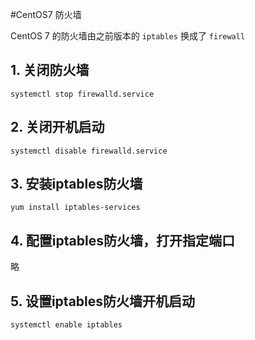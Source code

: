 #CentOS7 防火墙

CentOS 7 的防火墙由之前版本的 `iptables` 换成了 `firewall`

## 1. 关闭防火墙

```
systemctl stop firewalld.service
```


## 2. 关闭开机启动

```
systemctl disable firewalld.service
```


## 3. 安装iptables防火墙

```
yum install iptables-services
```


## 4. 配置iptables防火墙，打开指定端口

略

## 5. 设置iptables防火墙开机启动

```
systemctl enable iptables
```




